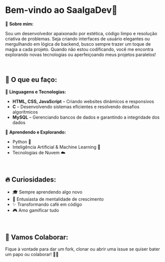 <h1>Bem-vindo ao SaalgaDev👋</h1>

<p>🎨 <strong>Sobre mim:</strong></p>
<p>Sou um desenvolvedor apaixonado por estética, código limpo e resolução criativa de problemas. Seja criando interfaces de usuário elegantes ou mergulhando em lógica de backend, busco sempre trazer um toque de magia a cada projeto. Quando não estou codificando, você me encontra explorando novas tecnologias ou aperfeiçoando meus projetos paralelos!</p>

<br>

<h2>🚀 O que eu faço:</h2>

<p>🔹 <strong>Linguagens e Tecnologias:</strong></p>
<ul>
    <li><strong>HTML, CSS, JavaScript</strong> – Criando websites dinâmicos e responsivos</li>
    <li><strong>C</strong> – Desenvolvendo sistemas eficientes e resolvendo desafios algorítmicos</li>
    <li><strong>MySQL</strong> – Gerenciando bancos de dados e garantindo a integridade dos dados</li>
</ul>

<p>🔹 <strong>Aprendendo e Explorando:</strong></p>
<ul>
    <li>Python 🐍</li>
    <li>Inteligência Artificial & Machine Learning 🤖</li>
    <li>Tecnologias de Nuvem ☁️</li>
</ul>

<br>

<h2>🔥 Curiosidades:</h2>

<ul>
    <li>🎓 Sempre aprendendo algo novo</li>
    <li>🌱 Entusiasta de mentalidade de crescimento</li>
    <li>✨ Transformando café em código</li>
    <li>🎮 Amo gamificar tudo</li>
</ul>

<br>

<h2>🤝 Vamos Colaborar:</h2>

<p>Fique à vontade para dar um fork, clonar ou abrir uma issue se quiser bater um papo ou colaborar! 👨‍💻</p>
